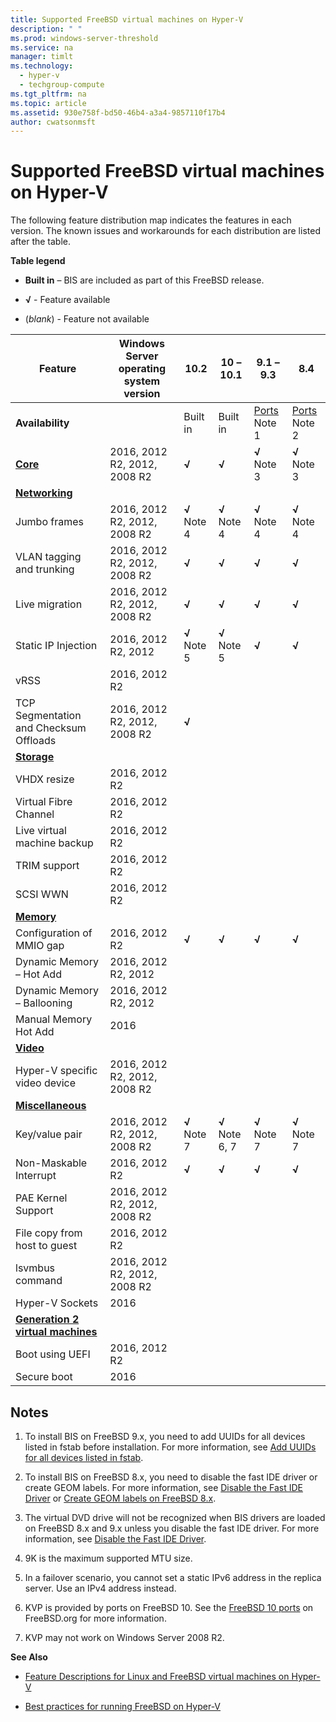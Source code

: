```yaml
---
title: Supported FreeBSD virtual machines on Hyper-V
description: " "
ms.prod: windows-server-threshold
ms.service: na
manager: timlt
ms.technology: 
  - hyper-v
  - techgroup-compute
ms.tgt_pltfrm: na
ms.topic: article
ms.assetid: 930e758f-bd50-46b4-a3a4-9857110f17b4
author: cwatsonmsft
---
```

# Supported FreeBSD virtual machines on Hyper-V
The following feature distribution map indicates the features in each version. The known issues and workarounds for each distribution are listed after the table.  
  
**Table legend**  
  
-   **Built in** – BIS are included as part of this FreeBSD release.  
  
-   **√** - Feature available  
  
-   (*blank*) - Feature not available  
  
  
|**Feature**|**Windows Server operating system version**|**10.2**|**10 – 10.1**|**9.1 – 9.3**|**8.4**|  
|-|-|-|-|-|-|  
|**Availability**||Built in|Built in|[Ports](http://svnweb.freebsd.org/ports/head/emulators/hyperv-is/) Note 1|[Ports](http://svnweb.freebsd.org/ports/head/emulators/hyperv-is/) Note 2|  
|**[Core](Feature-Descriptions-for-Linux-and-FreeBSD-virtual-machines-on-Hyper-V.md#BKMK_core)**|2016, 2012 R2, 2012, 2008 R2|**√**|**√**|**√** Note 3|**√** Note 3|  
|**[Networking](Feature-Descriptions-for-Linux-and-FreeBSD-virtual-machines-on-Hyper-V.md#BKMK_Networking)**||  
|Jumbo frames|2016, 2012 R2, 2012, 2008 R2|**√** Note 4|**√** Note 4|**√** Note 4|**√** Note 4|  
|VLAN tagging and trunking|2016, 2012 R2, 2012, 2008 R2|**√**|**√**|**√**|**√**|  
|Live migration|2016, 2012 R2, 2012, 2008 R2|**√**|**√**|**√**|**√**|  
|Static IP Injection|2016, 2012 R2, 2012|**√** Note 5|**√** Note 5|**√**|**√**|  
|vRSS|2016, 2012 R2|||||  
|TCP Segmentation and Checksum Offloads|2016, 2012 R2, 2012, 2008 R2|**√**||||  
|**[Storage](Feature-Descriptions-for-Linux-and-FreeBSD-virtual-machines-on-Hyper-V.md#BKMK_Storage)**|||  
|VHDX resize|2016, 2012 R2|||||  
|Virtual Fibre Channel|2016, 2012 R2|||||  
|Live virtual machine backup|2016, 2012 R2|||||  
|TRIM support|2016, 2012 R2|||||  
|SCSI WWN|2016, 2012 R2|||||  
|**[Memory](Feature-Descriptions-for-Linux-and-FreeBSD-virtual-machines-on-Hyper-V.md#BKMK_Memory)**|||  
|Configuration of MMIO gap|2016, 2012 R2|**√**|**√**|**√**|**√**|  
|Dynamic Memory – Hot Add|2016, 2012 R2, 2012|||||  
|Dynamic Memory – Ballooning|2016, 2012 R2, 2012|||||  
|Manual Memory Hot Add|2016|||||  
|**[Video](Feature-Descriptions-for-Linux-and-FreeBSD-virtual-machines-on-Hyper-V.md#BKMK_Video)**|||  
|Hyper-V specific video device|2016, 2012 R2, 2012, 2008 R2|||||  
|**[Miscellaneous](Feature-Descriptions-for-Linux-and-FreeBSD-virtual-machines-on-Hyper-V.md#BKMK_Misc)**|||  
|Key/value pair|2016, 2012 R2, 2012, 2008 R2|**√** Note 7|**√** Note 6, 7|**√** Note 7|**√** Note 7|  
|Non-Maskable Interrupt|2016, 2012 R2|**√**|**√**|**√**|**√**|  
|PAE Kernel Support|2016, 2012 R2, 2012, 2008 R2|||||  
|File copy from host to guest|2016, 2012 R2|||||  
|lsvmbus command|2016, 2012 R2, 2012, 2008 R2|||||  
|Hyper-V Sockets|2016|||||  
|**[Generation 2 virtual machines](Feature-Descriptions-for-Linux-and-FreeBSD-virtual-machines-on-Hyper-V.md#BKMK_gen2)**|||  
|Boot using UEFI|2016, 2012 R2|||||  
|Secure boot|2016|||||  
  
## <a name="BKMK_notes"></a>Notes  
  
1.  To install BIS on FreeBSD 9.x, you need to add UUIDs for all devices listed in fstab before installation. For more information, see [Add UUIDs for all devices listed in fstab](Best-practices-for-running-FreeBSD-on-Hyper-V.md#BKMK_UUID).  
  
2.  To install BIS on FreeBSD 8.x, you need to disable the fast IDE driver or create GEOM labels. For more information, see [Disable the Fast IDE Driver](Best-practices-for-running-FreeBSD-on-Hyper-V.md#BKMK_IDE) or [Create GEOM labels on FreeBSD 8.x](Best-practices-for-running-FreeBSD-on-Hyper-V.md#BKMK_GEOM).  
  
3.  The virtual DVD drive will not be recognized when BIS drivers are loaded on FreeBSD 8.x and 9.x unless you disable the fast IDE driver. For more information, see [Disable the Fast IDE Driver](Best-practices-for-running-FreeBSD-on-Hyper-V.md#BKMK_IDE).  
  
4.  9K is the maximum supported MTU size.  
  
5.  In a failover scenario, you cannot set a static IPv6 address in the replica server. Use an IPv4 address instead.  
  
6.  KVP is provided by ports on FreeBSD 10. See the [FreeBSD 10 ports](http://svnweb.freebsd.org/ports/head/emulators/hyperv-is/) on FreeBSD.org for more information.  
  
7.  KVP may not work on Windows Server 2008 R2.  
  
**See Also**  
  
-   [Feature Descriptions for Linux and FreeBSD virtual machines on Hyper-V](Feature-Descriptions-for-Linux-and-FreeBSD-virtual-machines-on-Hyper-V.md)  
  
-   [Best practices for running FreeBSD on Hyper-V](Best-practices-for-running-FreeBSD-on-Hyper-V.md)  
  

